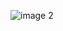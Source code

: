 ![image 2](https://github.com/noeigenschaften/StupidWalkApp/assets/36310815/34278b7c-df83-4275-8a9c-1d8b1d417caf)
